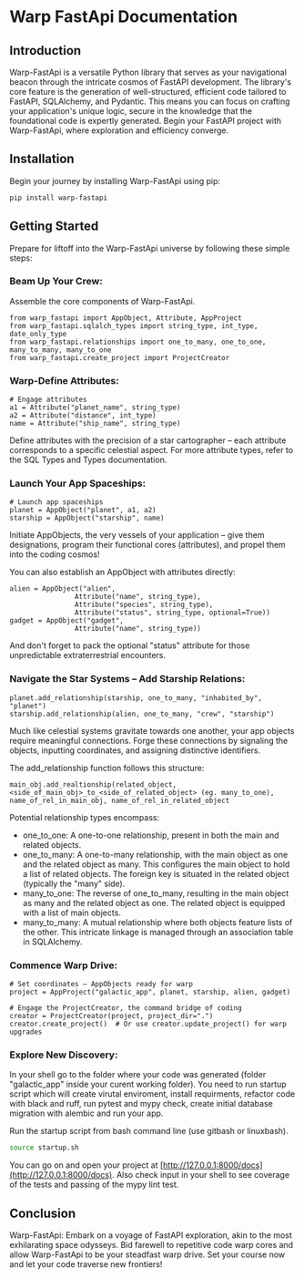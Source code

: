 # Warp FastApi Documentation

## Introduction

Warp-FastApi is a versatile Python library that serves as your navigational beacon through the intricate cosmos of FastAPI development. The library's core feature is the generation of well-structured, efficient code tailored to FastAPI, SQLAlchemy, and Pydantic. This means you can focus on crafting your application's unique logic, secure in the knowledge that the foundational code is expertly generated. Begin your FastAPI project with Warp-FastApi, where exploration and efficiency converge.

## Installation

Begin your journey by installing Warp-FastApi using pip:

```bash
pip install warp-fastapi
```

## Getting Started

Prepare for liftoff into the Warp-FastApi universe by following these simple steps:

### **Beam Up Your Crew:** 

Assemble the core components of Warp-FastApi.

```
from warp_fastapi import AppObject, Attribute, AppProject
from warp_fastapi.sqlalch_types import string_type, int_type, date_only_type
from warp_fastapi.relationships import one_to_many, one_to_one, many_to_many, many_to_one
from warp_fastapi.create_project import ProjectCreator
```

### **Warp-Define Attributes:**
```
# Engage attributes
a1 = Attribute("planet_name", string_type)
a2 = Attribute("distance", int_type)
name = Attribute("ship_name", string_type)
```
Define attributes with the precision of a star cartographer – each attribute corresponds to a specific celestial aspect. For more attribute types, refer to the SQL Types and Types documentation.

### **Launch Your App Spaceships:**
```
# Launch app spaceships
planet = AppObject("planet", a1, a2)
starship = AppObject("starship", name)
```
Initiate AppObjects, the very vessels of your application – give them designations, program their functional cores (attributes), and propel them into the coding cosmos!

You can also establish an AppObject with attributes directly:
```
alien = AppObject("alien", 
                Attribute("name", string_type), 
                Attribute("species", string_type), 
                Attribute("status", string_type, optional=True))
gadget = AppObject("gadget", 
                Attribute("name", string_type))
```
And don't forget to pack the optional "status" attribute for those unpredictable extraterrestrial encounters.

### **Navigate the Star Systems – Add Starship Relations:**
```
planet.add_relationship(starship, one_to_many, "inhabited_by", "planet")
starship.add_relationship(alien, one_to_many, "crew", "starship")
```
Much like celestial systems gravitate towards one another, your app objects require meaningful connections. Forge these connections by signaling the objects, inputting coordinates, and assigning distinctive identifiers.

The add_relationship function follows this structure:
```
main_obj.add_realtionship(related_object, <side_of_main_obj>_to_<side_of_related_object> (eg. many_to_one), name_of_rel_in_main_obj, name_of_rel_in_related_object
```
Potential relationship types encompass:

- one_to_one: A one-to-one relationship, present in both the main and related objects.
- one_to_many: A one-to-many relationship, with the main object as one and the related object as many. This configures the main object to hold a list of related objects. The foreign key is situated in the related object (typically the "many" side).
- many_to_one: The reverse of one_to_many, resulting in the main object as many and the related object as one. The related object is equipped with a list of main objects.
- many_to_many: A mutual relationship where both objects feature lists of the other. This intricate linkage is managed through an association table in SQLAlchemy.


### **Commence Warp Drive:** 
```
# Set coordinates – AppObjects ready for warp
project = AppProject("galactic_app", planet, starship, alien, gadget)

# Engage the ProjectCreator, the command bridge of coding
creator = ProjectCreator(project, project_dir=".")
creator.create_project()  # Or use creator.update_project() for warp upgrades
```

### **Explore New Discovery:**

In your shell go to the folder where your code was generated (folder "galactic_app" inside your curent working folder). You need to run startup script which will create virutal enviroment, install requirments, refactor code with black and ruff, run pytest and mypy check, create initial database migration with alembic and run your app.

Run the startup script from bash command line (use gitbash or linuxbash).

```bash
source startup.sh
```

You can go on and open your project at [http://127.0.0.1:8000/docs](http://127.0.0.1:8000/docs). Also check input in your shell to see coverage of the tests and passing of the mypy lint test.

## Conclusion

Warp-FastApi: Embark on a voyage of FastAPI exploration, akin to the most exhilarating space odysseys. Bid farewell to repetitive code warp cores and allow Warp-FastApi to be your steadfast warp drive. Set your course now and let your code traverse new frontiers!